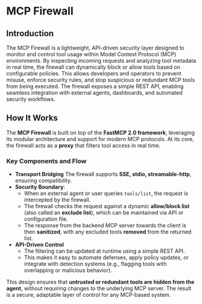 # MCP Firewall
## Introduction
The MCP Firewall is a lightweight, API-driven security layer designed to monitor and control tool usage within Model Context Protocol (MCP) environments. By inspecting incoming requests and analyzing tool metadata in real time, the firewall can dynamically block or allow tools based on configurable policies. This allows developers and operators to prevent misuse, enforce security rules, and stop suspicious or redundant MCP tools from being executed. The firewall exposes a simple REST API, enabling seamless integration with external agents, dashboards, and automated security workflows.


## How It Works
The **MCP Firewall** is built on top of the **FastMCP 2.0 framework**, leveraging its modular architecture and support for modern MCP protocols. At its core, the firewall acts as a **proxy** that filters tool access in real time.

### Key Components and Flow
- **Transport Bridging** 
  The firewall supports **SSE, stdio, streamable-http**, ensuring compatibility.
- **Security Boundary**: 
  - When an external agent or user queries `tools/list`, the request is intercepted by the firewall.  
  - The firewall checks the request against a dynamic **allow/block list** (also called an **exclude list**), which can be maintained via API or configuration file.  
  - The response from the backend MCP server towards the client is then **sanitized**, with any excluded tools **removed** from the returned list.
- **API-Driven Control**  
  - The filtering can be updated at runtime using a simple REST API.  
  - This makes it easy to automate defenses, apply policy updates, or integrate with detection systems (e.g., flagging tools with overlapping or malicious behavior).

This design ensures that **untrusted or redundant tools are hidden from the agent**, without requiring changes to the underlying MCP server. The result is a secure, adaptable layer of control for any MCP-based system.

